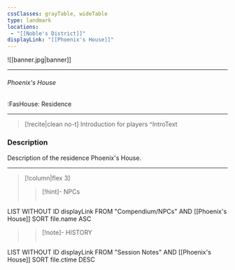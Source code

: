 ```yaml
---
cssClasses: grayTable, wideTable
type: landmark
locations:
 - "[[Noble's District]]"
displayLink: "[[Phoenix's House]]"
---
```


![[banner.jpg|banner]]

---
###### Phoenix's House
<span class="sub2">:FasHouse: Residence</span>

---

> [!recite|clean no-t]
>	Introduction for players
>^IntroText
	
### Description
Description of the residence Phoenix's House.

---

> [!column|flex 3]
> > [!hint]-  NPCs
> >```dataview
LIST WITHOUT ID displayLink
FROM "Compendium/NPCs" AND [[Phoenix's House]]
SORT file.name ASC
> 
>> [!note]- HISTORY
>>```dataview
LIST WITHOUT ID displayLink
FROM "Session Notes" AND [[Phoenix's House]]
SORT file.ctime DESC

